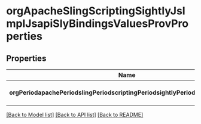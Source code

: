 # orgApacheSlingScriptingSightlyJsImplJsapiSlyBindingsValuesProvProperties

## Properties
Name | Type | Description | Notes
------------ | ------------- | ------------- | -------------
**orgPeriodapachePeriodslingPeriodscriptingPeriodsightlyPeriodjsPeriodbindings** | [**ConfigNodePropertyArray**](ConfigNodePropertyArray.md) |  | [optional] [default to null]

[[Back to Model list]](../README.md#documentation-for-models) [[Back to API list]](../README.md#documentation-for-api-endpoints) [[Back to README]](../README.md)


